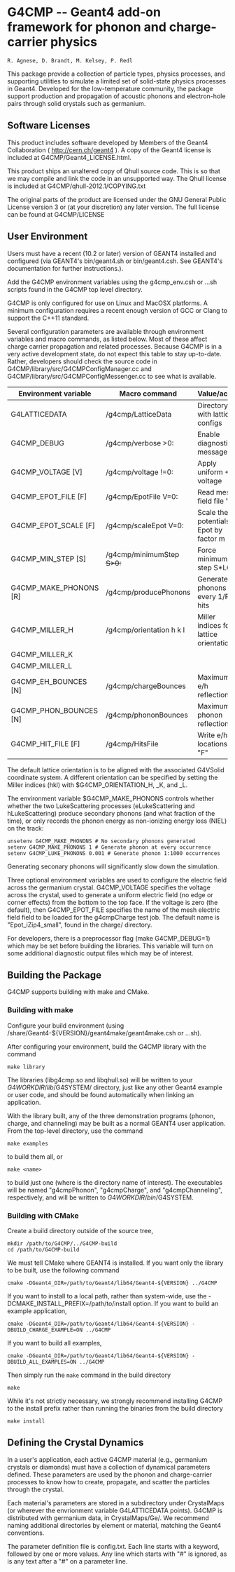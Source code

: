 # G4CMP -- Geant4 add-on framework for phonon and charge-carrier physics

    R. Agnese, D. Brandt, M. Kelsey, P. Redl


This package provide a collection of particle types, physics processes, and
supporting utilities to simulate a limited set of solid-state physics
processes in Geant4.  Developed for the low-temperature community, the
package support production and propagation of acoustic phonons and
electron-hole pairs through solid crystals such as germanium.

## Software Licenses

This product includes software developed by Members of the Geant4 
Collaboration ( http://cern.ch/geant4 ). A copy of the Geant4 license is
included at G4CMP/Geant4\_LICENSE.html.

This product ships an unaltered copy of Qhull source code. This is so that
we may compile and link the code in an unsupported way. The Qhull license
is included at G4CMP/qhull-2012.1/COPYING.txt

The original parts of the product are licensed under the GNU General Public
License version 3 or (at your discretion) any later version. The full
license can be found at G4CMP/LICENSE

## User Environment

Users must have a recent (10.2 or later) version of GEANT4
installed and configured (via GEANT4's bin/geant4.sh or bin/geant4.csh. See
GEANT4's documentation for further instructions.).

Add the G4CMP environment variables using the g4cmp\_env.csh or ...sh scripts
found in the G4CMP top level directory.

G4CMP is only configured for use on Linux and MacOSX platforms.  A minimum
configuration requires a recent enough version of GCC or Clang to support
the C++11 standard.

Several configuration parameters are available through environment variables
and macro commands, as listed below.  Most of these affect charge carrier
propagation and related processes. Because G4CMP is in a very active 
development state, do not expect this table to stay up-to-date. Rather,
developers should check the source code in 
G4CMP/library/src/G4CMPConfigManager.cc and 
G4CMP/library/src/G4CMPConfigMessenger.cc to see what is available.


| Environment variable    | Macro command                 | Value/action                            |
| ------------------------| ----------------------------- | ----------------------------------------|
| G4LATTICEDATA           | /g4cmp/LatticeData	          | Directory with lattice configs          |
| G4CMP\_DEBUG	           | /g4cmp/verbose <L> >0:        | Enable diagnostic messages              |
| G4CMP\_VOLTAGE [V]       | /g4cmp/voltage <V>	!=0:       | Apply uniform +Z voltage                |
| G4CMP\_EPOT\_FILE [F]     | /g4cmp/EpotFile <F> V=0:      | Read mesh field file "F"                |
| G4CMP\_EPOT\_SCALE [F]    | /g4cmp/scaleEpot <M> V=0:     | Scale the potentials in Epot by factor m|
| G4CMP\_MIN\_STEP [S]      | /g4cmp/minimumStep <S> S>0:   | Force minimum step S\*L0                |
| G4CMP\_MAKE\_PHONONS [R]  | /g4cmp/producePhonons <R>     | Generate phonons every 1/R hits         |
| G4CMP\_MILLER\_H          | /g4cmp/orientation h k l      | Miller indices for lattice orientation  |
| G4CMP\_MILLER\_K          |                               |                                         |
| G4CMP\_MILLER\_L          |                               |                                         |
| G4CMP\_EH\_BOUNCES [N]    | /g4cmp/chargeBounces          | Maximum e/h reflections                 |
| G4CMP\_PHON\_BOUNCES [N]  | /g4cmp/phononBounces          | Maximum phonon reflections              |
| G4CMP\_HIT\_FILE [F]	    | /g4cmp/HitsFile <F>           | Write e/h hit locations to "F"          |

The default lattice orientation is to be aligned with the associated
G4VSolid coordinate system.  A different orientation can be specified by
setting the Miller indices (hkl) with $G4CMP\_ORIENTATION\_H, \_K, and \_L.

The environment variable $G4CMP\_MAKE\_PHONONS controls whether whether the
two LukeScattering processes (eLukeScattering and hLukeScattering) produce
secondary phonons (and what fraction of the time), or only records the
phonon energy as non-ionizing energy loss (NIEL) on the track:

	unsetenv G4CMP_MAKE_PHONONS # No secondary phonons generated
	setenv G4CMP_MAKE_PHONONS 1	# Generate phonon at every occurrence
	setenv G4CMP_LUKE_PHONONS 0.001	# Generate phonon 1:1000 occurrences

Generating seconary phonons will significantly slow down the simulation.

Three optional environment variables are used to configure the electric field
across the germanium crystal.  G4CMP\_VOLTAGE specifies the voltage across
the crystal, used to generate a uniform electric field (no edge or corner
effects) from the bottom to the top face.  If the voltage is zero (the
default), then G4CMP\_EPOT\_FILE specifies the name of the mesh electric field
field to be loaded for the g4cmpCharge test job.  The default name is
"Epot\_iZip4\_small", found in the charge/ directory.

For developers, there is a preprocessor flag (make G4CMP\_DEBUG=1) which may
be set before building the libraries.  This variable will turn on some
additional diagnostic output files which may be of interest.

## Building the Package

G4CMP supports building with make and CMake.

### Building with make

Configure your build environment (using
/share/Geant4-${VERSION}/geant4make/geant4make.csh or ...sh).

After configuring your environment, build the G4CMP library with the command

	make library

The libraries (libg4cmp.so and libqhull.so) will be written to your
$G4WORKDIR/lib/$G4SYSTEM/ directory, just like any other Geant4 example or
user code, and should be found automatically when linking an application.

With the library built, any of the three demonstration programs (phonon,
charge, and channeling) may be built as a normal GEANT4 user application.
From the top-level directory, use the command

	make examples

to build them all, or

	make <name>

to build just one (where <name> is the directory name of interest).  The
executables will be named "g4cmpPhonon", "g4cmpCharge", and
"g4cmpChanneling", respectively, and will be written to
$G4WORKDIR/bin/$G4SYSTEM.

### Building with CMake

Create a build directory outside of the source tree,

    mkdir /path/to/G4CMP/../G4CMP-build
    cd /path/to/G4CMP-build

We must tell CMake where GEANT4 is installed. If you want only the library
to be built, use the following command

    cmake -DGeant4_DIR=/path/to/Geant4/lib64/Geant4-${VERSION} ../G4CMP

If you want to install to a local path, rather than system-wide, use the
-DCMAKE\_INSTALL\_PREFIX=/path/to/install option. If you want to build an
example application,

    cmake -DGeant4_DIR=/path/to/Geant4/lib64/Geant4-${VERSION} -DBUILD_CHARGE_EXAMPLE=ON ../G4CMP

If you want to build all examples,

    cmake -DGeant4_DIR=/path/to/Geant4/lib64/Geant4-${VERSION} -DBUILD_ALL_EXAMPLES=ON ../G4CMP

Then simply run the `make` command in the build directory

    make

While it's not strictly necessary, we strongly recommend installing G4CMP to 
the install prefix rather than running the binaries from the build directory

    make install


## Defining the Crystal Dynamics

In a user's application, each active G4CMP material (e.g., germanium
crystals or diamonds) must have a collection of dynamical parameters
defined.  These parameters are used by the phonon and charge-carrier
processes to know how to create, propagate, and scatter the particles
through the crystal.

Each material's parameters are stored in a subdirectory under CrystalMaps
(or wherever the envrionment variable G4LATTICEDATA points).  G4CMP is
distributed with germanium data, in CrystalMaps/Ge/.  We recommend naming
additional directories by element or material, matching the Geant4
conventions.

The parameter definition file is config.txt.  Each line starts with a
keyword, followed by one or more values.  Any line which starts with "#" is
ignored, as is any text after a "#" on a parameter line.
